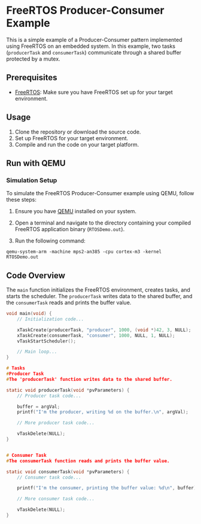# FreeRTOS Producer-Consumer Example

This is a simple example of a Producer-Consumer pattern implemented using FreeRTOS on an embedded system. In this example, two tasks (`producerTask` and `consumerTask`) communicate through a shared buffer protected by a mutex.

## Prerequisites

- [FreeRTOS](https://www.freertos.org/): Make sure you have FreeRTOS set up for your target environment.

## Usage

1. Clone the repository or download the source code.
2. Set up FreeRTOS for your target environment.
3. Compile and run the code on your target platform.

## Run with QEMU

### Simulation Setup

To simulate the FreeRTOS Producer-Consumer example using QEMU, follow these steps:

1. Ensure you have [QEMU](https://www.qemu.org/) installed on your system.

2. Open a terminal and navigate to the directory containing your compiled FreeRTOS application binary (`RTOSDemo.out`).

3. Run the following command:
```console
qemu-system-arm -machine mps2-an385 -cpu cortex-m3 -kernel RTOSDemo.out
```

## Code Overview

The `main` function initializes the FreeRTOS environment, creates tasks, and starts the scheduler. The `producerTask` writes data to the shared buffer, and the `consumerTask` reads and prints the buffer value.

```c
void main(void) {
    // Initialization code...

    xTaskCreate(producerTask, "producer", 1000, (void *)42, 3, NULL);
    xTaskCreate(consumerTask, "consumer", 1000, NULL, 1, NULL);
    vTaskStartScheduler();

    // Main loop...
}

# Tasks
#Producer Task
#The 'producerTask' function writes data to the shared buffer.

static void producerTask(void *pvParameters) {
    // Producer task code...

    buffer = argVal;
    printf("I'm the producer, writing %d on the buffer.\n", argVal);

    // More producer task code...

    vTaskDelete(NULL);
}


# Consumer Task
#The consumerTask function reads and prints the buffer value.

static void consumerTask(void *pvParameters) {
    // Consumer task code...

    printf("I'm the consumer, printing the buffer value: %d\n", buffer);

    // More consumer task code...

    vTaskDelete(NULL);
}
```


